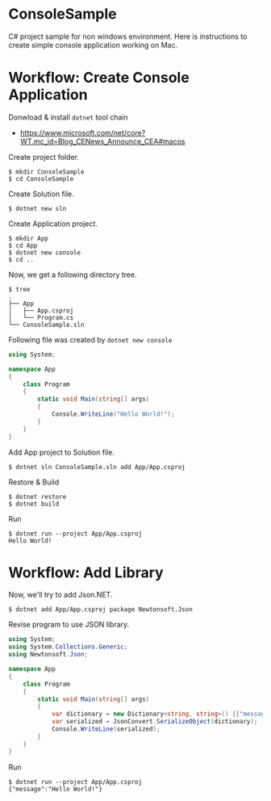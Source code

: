 # ConsoleSample

C# project sample for non windows environment.
Here is instructions to create simple console application working on Mac.

# Workflow: Create Console Application

Donwload & install `dotnet` tool chain

- https://www.microsoft.com/net/core?WT.mc_id=Blog_CENews_Announce_CEA#macos

Create project folder.

```
$ mkdir ConsoleSample
$ cd ConsoleSample
```

Create Solution file.

```
$ dotnet new sln
```

Create Application project.

```
$ mkdir App
$ cd App
$ dotnet new console
$ cd ..
```

Now, we get a following directory tree.

```
$ tree
.
├── App
│   ├── App.csproj
│   └── Program.cs
└── ConsoleSample.sln
```

Following file was created by `dotnet new console`

```cs:App/Program.cs
using System;

namespace App
{
    class Program
    {
        static void Main(string[] args)
        {
            Console.WriteLine("Hello World!");
        }
    }
}
```

Add App project to Solution file.

```
$ dotnet sln ConsoleSample.sln add App/App.csproj
```

Restore & Build

```
$ dotnet restore
$ dotnet build
```

Run

```
$ dotnet run --project App/App.csproj
Hello World!
```

# Workflow: Add Library

Now, we'll try to add Json.NET.

```
$ dotnet add App/App.csproj package Newtonsoft.Json
```

Revise program to use JSON library.

```cs:App/Program.cs
using System;
using System.Collections.Generic;
using Newtonsoft.Json;

namespace App
{
    class Program
    {
        static void Main(string[] args)
        {
            var dictionary = new Dictionary<string, string>() {{"message", "Hello World!"}};
            var serialized = JsonConvert.SerializeObject(dictionary);
            Console.WriteLine(serialized);
        }
    }
}
```

Run

```
$ dotnet run --project App/App.csproj
{"message":"Hello World!"}
```

